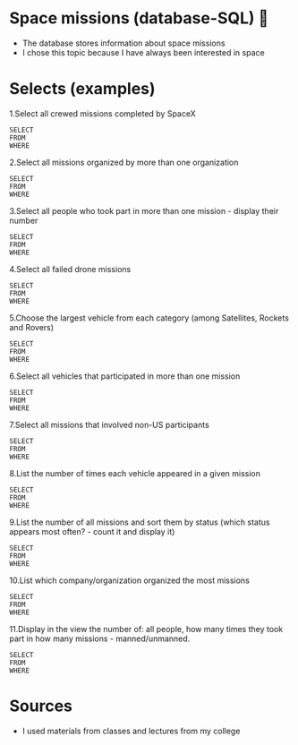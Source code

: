 # Space missions (database-SQL) 🚀

* The database stores information about space missions
* I chose this topic because I have always been interested in space

# Selects (examples)

1.Select all crewed missions completed by SpaceX
```
SELECT
FROM
WHERE
```
2.Select all missions organized by more than one organization
```
SELECT
FROM
WHERE
```
3.Select all people who took part in more than one mission - display their number
```
SELECT
FROM
WHERE
```
4.Select all failed drone missions
```
SELECT
FROM
WHERE
```
5.Choose the largest vehicle from each category (among Satellites, Rockets and Rovers)
```
SELECT
FROM
WHERE
```
6.Select all vehicles that participated in more than one mission
```
SELECT
FROM
WHERE
```
7.Select all missions that involved non-US participants
```
SELECT
FROM
WHERE
```
8.List the number of times each vehicle appeared in a given mission
```
SELECT
FROM
WHERE
```
9.List the number of all missions and sort them by status (which status appears most often? - count it and display it)
```
SELECT
FROM
WHERE
```
10.List which company/organization organized the most missions
```
SELECT
FROM
WHERE
```
11.Display in the view the number of: all people, how many times they took part in how many missions - manned/unmanned.
```
SELECT
FROM
WHERE
```

# Sources
* I used materials from classes and lectures from my college
